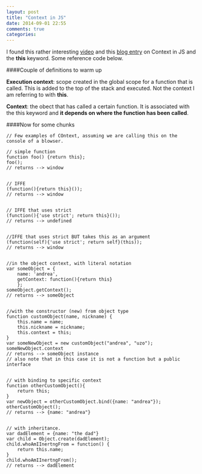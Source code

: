 ```yaml
---
layout: post
title: "Context in JS"
date: 2014-09-01 22:55
comments: true
categories: 
---
```

I found this rather interesting [video][web0] and this [blog entry][web1] on Context in JS and the **this** keyword. Some reference code below.

####Couple of definitions to warm up

**Execution context**: scope created in the global scope for a function that is called. This is added to the top of the stack and executed. Not the context I am referring to with **this**.

**Context**: the obect that has called a certain function. It is associated with the this keyword and **it depends on where the function has been called**. 

####Now for some chunks


	// Few examples of COntext, assuming we are calling this on the console of a blowser.
		
	// simple function
	function foo() {return this};
	foo();
	// returns --> window	


	// IFFE 
	(function(){return this}());
	// returns --> window	


	// IFFE that uses strict
	(function(){'use strict'; return this}());
	// returns --> undefined	
	

	//IFFE that uses strict BUT takes this as an argument
	(function(self){'use strict'; return self}(this));
	// returns --> window
		

	//in the object context, with literal notation
	var someObject = {
		name: 'andrea', 
		getContext: function(){return this}
		};
	someObject.getContext();
	// returns --> someObject	


	//with the constructor (new) from object type 
	function customObject(name, nickname) {
		this.name = name;
		this.nickname = nickname;
		this.context = this;
	} 
	var someNewObject = new customObject("andrea", "uzo");
	someNewObject.context
	// returns --> someObject instance 
	// also note that in this case it is not a function but a public interface 	
	

	// with binding to specific context
	function otherCustomObject(){
		return this;
	}
	var newObject = otherCustomObject.bind({name: "andrea"});
	otherCustomObject();
	// returns --> {name: "andrea"}	


	// with inheritance.
	var dadElement = {name: "the dad"}
	var child = Object.create(dadElement);
	child.whoAmIInertngFrom = function() {
		return this.name;
	}	
	child.whoAmIInertngFrom();
	// returns --> dadElement





[web0]:https://www.youtube.com/watch?v=yuo8YqKDQ-M
[web1]:http://ryanmorr.com/understanding-scope-and-context-in-javascript/